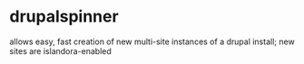 drupalspinner
=============

allows easy, fast creation of new multi-site instances of a drupal install; new sites are islandora-enabled
